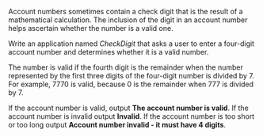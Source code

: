 <!--practice-->

Account numbers sometimes contain a check digit that is the result of a mathematical calculation. The inclusion of the digit in an account number helps ascertain whether the number is a valid one.

Write an application named _CheckDigit_ that asks a user to enter a four-digit account number and determines whether it is a valid number.

The number is valid if the fourth digit is the remainder when the number represented by the first three digits of the four-digit number is divided by 7. For example, 7770 is valid, because 0 is the remainder when 777 is divided by 7.

If the account number is valid, output **The account number is valid**. If the account number is invalid output **Invalid**. If the account number is too short or too long output **Account number invalid - it must have 4 digits**.
